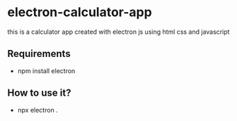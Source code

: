# electron-calculator-app
this is a calculator app created with electron js using html css and javascript
## Requirements
- npm install electron
## How to use it?
- npx electron .
